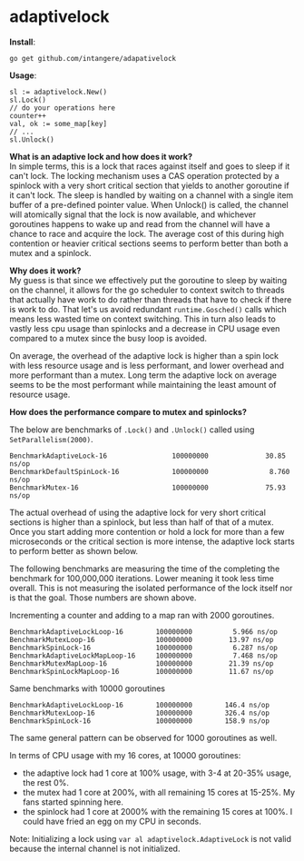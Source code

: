 # adaptivelock

**Install**:
````
go get github.com/intangere/adapativelock
````

**Usage**:
````
sl := adaptivelock.New()
sl.Lock()
// do your operations here
counter++
val, ok := some_map[key]
// ...
sl.Unlock()
````

**What is an adaptive lock and how does it work?**    
In simple terms, this is a lock that races against itself and goes to sleep if it can't lock. The locking mechanism 
uses a CAS operation protected by a spinlock with a very short critical section that yields to another goroutine if it can't lock. 
The sleep is handled by waiting on a channel with a single item buffer of a pre-defined pointer value. 
When Unlock() is called, the channel will atomically signal that the lock is now available, and whichever goroutines happens to wake up 
and read from the channel will have a chance to race and acquire the lock. The average cost of this during high contention or heavier 
critical sections seems to perform better than both a mutex and a spinlock.    

**Why does it work?**    
My guess is that since we effectively put the goroutine to sleep by waiting on the channel, it allows for the go scheduler 
to context switch to threads that actually have work to do rather than threads that have to check if there is work to do. 
That let's us avoid redundant `runtime.Gosched()` calls which means less wasted time on context switching. This in turn 
also leads to vastly less cpu usage than spinlocks and a decrease in CPU usage even compared to a mutex since the busy loop is avoided.     

On average, the overhead of the adaptive lock is higher than a spin lock with less resource usage and is less performant, 
and lower overhead and more performant than a mutex. Long term the adaptive lock on average seems to be the most performant while 
maintaining the least amount of resource usage.    

**How does the performance compare to mutex and spinlocks?**   

The below are benchmarks of `.Lock()` and `.Unlock()` called using `SetParallelism(2000)`.
````
BenchmarkAdaptiveLock-16                100000000              30.85 ns/op
BenchmarkDefaultSpinLock-16             100000000               8.760 ns/op
BenchmarkMutex-16                       100000000              75.93 ns/op
````

The actual overhead of using the adaptive lock for very short critical sections is higher than a spinlock, but less than half of that of a mutex. 
Once you start adding more contention or hold a lock for more than a few microseconds or the critical section is more intense, the adaptive lock starts to perform better as shown below.    

The following benchmarks are measuring the time of the completing the benchmark for 100,000,000 iterations. 
Lower meaning it took less time overall. This is not measuring the isolated performance of the lock itself nor is that the goal. 
Those numbers are shown above.    

Incrementing a counter and adding to a map ran with 2000 goroutines. 
````
BenchmarkAdaptiveLockLoop-16       	100000000	       5.966 ns/op
BenchmarkMutexLoop-16              	100000000	      13.97 ns/op
BenchmarkSpinLock-16               	100000000	       6.287 ns/op
BenchmarkAdaptiveLockMapLoop-16    	100000000	       7.468 ns/op
BenchmarkMutexMapLoop-16           	100000000	      21.39 ns/op
BenchmarkSpinLockMapLoop-16        	100000000	      11.67 ns/op
````

Same benchmarks with 10000 goroutines
````
BenchmarkAdaptiveLockLoop-16       	100000000	     146.4 ns/op
BenchmarkMutexLoop-16              	100000000	     326.4 ns/op
BenchmarkSpinLock-16               	100000000	     158.9 ns/op
````

The same general pattern can be observed for 1000 goroutines as well.

In terms of CPU usage with my 16 cores, at 10000 goroutines:    
- the adaptive lock had 1 core at 100% usage, with 3-4 at 20-35% usage, the rest 0%.
- the mutex had 1 core at 200%, with all remaining 15 cores at 15-25%. My fans started spinning here.
- the spinlock had 1 core at 2000% with the remaining 15 cores at 100%. I could have fried an egg on my CPU in seconds.    


Note: Initializing a lock using `var al adaptivelock.AdaptiveLock` is not valid because the internal channel is not initialized.

